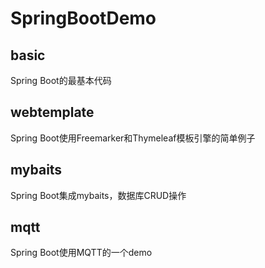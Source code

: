 # SpringBootDemo

## basic

   Spring Boot的最基本代码

## webtemplate

   Spring Boot使用Freemarker和Thymeleaf模板引擎的简单例子

## mybaits

   Spring Boot集成mybaits，数据库CRUD操作

## mqtt
	
   Spring Boot使用MQTT的一个demo